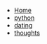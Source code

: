 <!-- docs/_sidebar.md -->

* [Home](/README.md)
* [python](/python/)
* [dating](/dating/)
* [thoughts](/thoughts]/)

